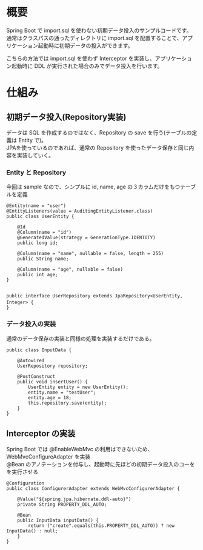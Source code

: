 # 概要  
Spring Boot で import.sql を使わない初期データ投入のサンプルコードです。  
通常はクラスパスの通ったディレクトリに import.sql を配置することで、アプリケーション起動時に初期データの投入ができます。  
  
こちらの方法では import.sql を使わず Interceptor を実装し、アプリケーション起動時に DDL が実行された場合のみでデータ投入を行います。

# 仕組み  
## 初期データ投入(Repository実装)  
データは SQL を作成するのではなく、Repository の save を行う(テーブルの定義は Entity で)。  
JPAを使っているのであれば、通常の Repository を使ったデータ保存と同じ内容を実装していく。  


### Entity と Repository  
今回は sample なので、シンプルに id, name, age の３カラムだけをもつテーブルを定義  

```
@Entity(name = "user")
@EntityListeners(value = AuditingEntityListener.class)
public class UserEntity {

    @Id
    @Column(name = "id")
    @GeneratedValue(strategy = GenerationType.IDENTITY)
    public long id;

    @Column(name = "name", nullable = false, length = 255)
    public String name;

    @Column(name = "age", nullable = false)
    public int age;
}


public interface UserRepository extends JpaRepository<UserEntity, Integer> {　　
}
```
### データ投入の実装  
通常のデータ保存の実装と同様の処理を実装するだけである。  

```
public class InputData {

    @Autowired
    UserRepository repository;

    @PostConstruct
    public void insertUser() {
        UserEntity entity = new UserEntity();
        entity.name = "testUser";
        entity.age = 18;
        this.repository.save(entity);
    }
}

```

## Interceptor の実装
Spring Boot では @EnableWebMvc の利用はできないため、WebMvcConfigureAdapter を実装  
@Bean のアノテーションを付与し、起動時に先ほどの初期データ投入のコーをを実行させる
```
@Configuration
public class ConfigurerAdapter extends WebMvcConfigurerAdapter {

    @Value("${spring.jpa.hibernate.ddl-auto}")
    private String PROPERTY_DDL_AUTO;

    @Bean
    public InputData inputData() {
        return ("create".equals(this.PROPERTY_DDL_AUTO)) ? new InputData() : null;
    }
}

```
